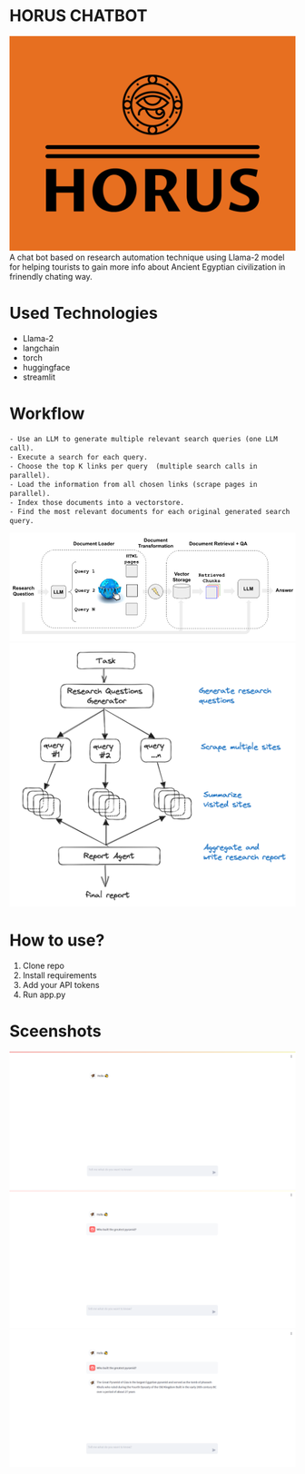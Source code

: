 # HORUS CHATBOT 
![](logo.png)
A chat bot based on research automation technique using Llama-2 model for helping tourists to gain more info about Ancient Egyptian civilization in frinendly chating way.
# Used Technologies
- Llama-2
- langchain
- torch
- huggingface
- streamlit
# Workflow
    - Use an LLM to generate multiple relevant search queries (one LLM call).
    - Execute a search for each query.
    - Choose the top K links per query  (multiple search calls in parallel).
    - Load the information from all chosen links (scrape pages in parallel).
    - Index those documents into a vectorstore.
    - Find the most relevant documents for each original generated search query.
![](img1.png)
![](img2.png)
# How to use?
1. Clone repo
2. Install requirements
3. Add your API tokens
4. Run app.py
# Sceenshots
![](Test1.png)
![](Test2.png)
![](Test3.png)